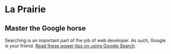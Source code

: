 # La Prairie

## Master the Google horse

Searching is an important part of the job of web developer. As such, Google is your friend. [Read these power tips on using Google Search](./using-google.md).

